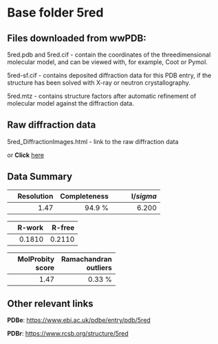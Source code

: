 # Base folder 5red

## Files downloaded from wwPDB:

5red.pdb and 5red.cif - contain the coordinates of the threedimensional molecular model, and can be viewed with, for example, Coot or Pymol.

5red-sf.cif - contains deposited diffraction data for this PDB entry, if the structure has been solved with X-ray or neutron crystallography.

5red.mtz - contains structure factors after automatic refinement of molecular model against the diffraction data.

## Raw diffraction data

5red_DiffractionImages.html - link to the raw diffraction data 

or **Click** [here](https://zenodo.org/record/3730603) 

## Data Summary
|   | Resolution | Completeness| I/$sigma$ |
|---|-------------:|----------------:|--------------:|
|   |1.47|94.9  %|<img width=50/>6.200|

|   | **R-work**| **R-free**   
|---|-------------:|----------------:|           
||0.1810|0.2110|

|   |**MolProbity<br>score**| **Ramachandran<br>outliers** 
|---|-------------:|----------------:|
||1.47|0.33 %|

## Other relevant links 
**PDBe**:  https://www.ebi.ac.uk/pdbe/entry/pdb/5red
 
**PDBr**: https://www.rcsb.org/structure/5red 

